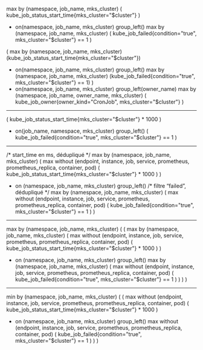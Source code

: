 max by (namespace, job_name, mks_cluster) (
  kube_job_status_start_time{mks_cluster="$cluster"}
)
* on(namespace, job_name, mks_cluster) group_left()
max by (namespace, job_name, mks_cluster) (
  kube_job_failed{condition="true", mks_cluster="$cluster"} == 1
)


(
  max by (namespace, job_name, mks_cluster) (kube_job_status_start_time{mks_cluster="$cluster"})
  * on(namespace, job_name, mks_cluster) group_left()
  max by (namespace, job_name, mks_cluster) (kube_job_failed{condition="true", mks_cluster="$cluster"} == 1)
)
* on(namespace, job_name, mks_cluster) group_left(owner_name)
max by (namespace, job_name, owner_name, mks_cluster) (
  kube_job_owner{owner_kind="CronJob", mks_cluster="$cluster"}
)



----
(
  kube_job_status_start_time{mks_cluster="$cluster"} * 1000
)
* on(job_name, namespace, mks_cluster) group_left()
(
  kube_job_failed{condition="true", mks_cluster="$cluster"} == 1
)
---

/* start_time en ms, dédupliqué */
max by (namespace, job_name, mks_cluster) (
  max without (endpoint, instance, job, service, prometheus, prometheus_replica, container, pod) (
    kube_job_status_start_time{mks_cluster="$cluster"} * 1000
  )
)
* on (namespace, job_name, mks_cluster) group_left()
/* filtre “failed”, dédupliqué */
max by (namespace, job_name, mks_cluster) (
  max without (endpoint, instance, job, service, prometheus, prometheus_replica, container, pod) (
    kube_job_failed{condition="true", mks_cluster="$cluster"} == 1
  )
)
---

max by (namespace, job_name, mks_cluster) (
  (
    max by (namespace, job_name, mks_cluster) (
      max without (endpoint, instance, job, service, prometheus, prometheus_replica, container, pod) (
        kube_job_status_start_time{mks_cluster="$cluster"} * 1000
      )
    )
  * on (namespace, job_name, mks_cluster) group_left()
    max by (namespace, job_name, mks_cluster) (
      max without (endpoint, instance, job, service, prometheus, prometheus_replica, container, pod) (
        kube_job_failed{condition="true", mks_cluster="$cluster"} == 1
      )
    )
  )
)
---
min by (namespace, job_name, mks_cluster) (
  (
    max without (endpoint, instance, job, service, prometheus, prometheus_replica, container, pod) (
      kube_job_status_start_time{mks_cluster="$cluster"} * 1000
    )
  * on (namespace, job_name, mks_cluster) group_left()
    max without (endpoint, instance, job, service, prometheus, prometheus_replica, container, pod) (
      kube_job_failed{condition="true", mks_cluster="$cluster"} == 1
    )
  )
)
